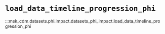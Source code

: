 # `load_data_timeline_progression_phi`

:::msk_cdm.datasets.phi.impact.datasets_phi_impact.load_data_timeline_progression_phi
